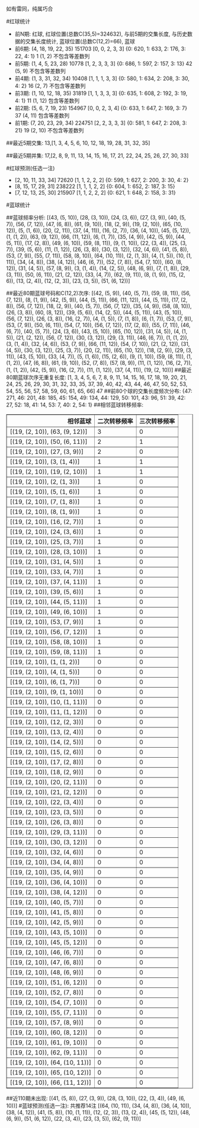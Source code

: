 <!-- 
.. title: 大乐透16137期(2016-11-21)数据分析报告
.. slug: dlott-16137-2016-11-21-report
.. date: 2016-11-22 08:00:00 UTC+08:00
.. tags: Lottery
.. link: 
.. description: 
.. type: text
-->

如有雷同，纯属巧合

<!-- TEASER_END-->

#红球统计

- 前N期: 红球, 红球位置(总数C(35,5)=324632), 与前5期的交集长度, 与历史数据的交集长度统计, 蓝球位置(总数C(12,2)=66), 蓝球
- 前6期: (4, 18, 19, 22, 35) 151703 [0, 0, 2, 3, 3] {0: 620, 1: 633, 2: 176, 3: 22, 4: 1} 1 (1, 2) 不包含等差数列
- 前5期: (1, 4, 5, 23, 28) 10778 [1, 2, 3, 3, 3] {0: 686, 1: 597, 2: 157, 3: 13} 42 (5, 9) 不包含等差数列
- 前4期: (1, 3, 31, 32, 34) 10408 [1, 1, 1, 3, 3] {0: 580, 1: 634, 2: 208, 3: 30, 4: 2} 16 (2, 7) 不包含等差数列
- 前3期: (1, 10, 12, 18, 35) 31819 [1, 1, 3, 3, 3] {0: 635, 1: 608, 2: 192, 3: 19, 4: 1} 11 (1, 12) 包含等差数列
- 前2期: (5, 6, 7, 19, 23) 154967 [0, 0, 2, 3, 4] {0: 633, 1: 647, 2: 169, 3: 7} 37 (4, 11) 包含等差数列
- 前1期: (7, 20, 23, 29, 34) 224751 [2, 2, 3, 3, 3] {0: 581, 1: 647, 2: 208, 3: 21} 19 (2, 10) 不包含等差数列

##最近5期交集:
13,[1, 3, 4, 5, 6, 10, 12, 18, 19, 28, 31, 32, 35]

##最近5期并集:
17,[2, 8, 9, 11, 13, 14, 15, 16, 17, 21, 22, 24, 25, 26, 27, 30, 33]

#红球预测(任选一注)

- [2, 10, 11, 33, 34] 72620 [1, 1, 2, 2, 2] {0: 599, 1: 627, 2: 200, 3: 30, 4: 2}
- [8, 15, 17, 29, 31] 238222 [1, 1, 1, 2, 2] {0: 604, 1: 652, 2: 187, 3: 15}
- [7, 12, 13, 25, 30] 215907 [1, 1, 2, 2, 2] {0: 621, 1: 648, 2: 158, 3: 31}

#蓝球统计

##蓝球频率分析:
[(43, (5, 10)), (28, (3, 10)), (24, (3, 6)), (27, (3, 9)), (40, (5, 7)), (56, (7, 12)), (47, (6, 8)), (61, (9, 10)), (18, (2, 9)), (19, (2, 10)), (65, (10, 12)), (5, (1, 6)), (20, (2, 11)), (37, (4, 11)), (16, (2, 7)), (36, (4, 10)), (45, (5, 12)), (1, (1, 2)), (63, (9, 12)), (66, (11, 12)), (6, (1, 7)), (35, (4, 9)), (42, (5, 9)), (44, (5, 11)), (17, (2, 8)), (49, (6, 10)), (59, (8, 11)), (9, (1, 10)), (22, (3, 4)), (25, (3, 7)), (39, (5, 6)), (11, (1, 12)), (26, (3, 8)), (30, (3, 12)), (32, (4, 6)), (41, (5, 8)), (53, (7, 9)), (55, (7, 11)), (58, (8, 10)), (64, (10, 11)), (2, (1, 3)), (4, (1, 5)), (10, (1, 11)), (34, (4, 8)), (38, (4, 12)), (46, (6, 7)), (52, (7, 8)), (54, (7, 10)), (60, (8, 12)), (31, (4, 5)), (57, (8, 9)), (3, (1, 4)), (14, (2, 5)), (48, (6, 9)), (7, (1, 8)), (29, (3, 11)), (50, (6, 11)), (21, (2, 12)), (33, (4, 7)), (62, (9, 11)), (8, (1, 9)), (15, (2, 6)), (13, (2, 4)), (12, (2, 3)), (23, (3, 5)), (51, (6, 12))]

##最近80期蓝球号码和C(12,2)次序:
 [(42, (5, 9)), (40, (5, 7)), (59, (8, 11)), (56, (7, 12)), (8, (1, 9)), (42, (5, 9)), (44, (5, 11)), (66, (11, 12)), (44, (5, 11)), (17, (2, 8)), (56, (7, 12)), (18, (2, 9)), (40, (5, 7)), (56, (7, 12)), (35, (4, 9)), (58, (8, 10)), (26, (3, 8)), (60, (8, 12)), (39, (5, 6)), (14, (2, 5)), (44, (5, 11)), (43, (5, 10)), (56, (7, 12)), (26, (3, 8)), (16, (2, 7)), (4, (1, 5)), (7, (1, 8)), (6, (1, 7)), (53, (7, 9)), (53, (7, 9)), (50, (6, 11)), (54, (7, 10)), (56, (7, 12)), (17, (2, 8)), (55, (7, 11)), (46, (6, 7)), (40, (5, 7)), (24, (3, 6)), (43, (5, 10)), (65, (10, 12)), (31, (4, 5)), (4, (1, 5)), (21, (2, 12)), (56, (7, 12)), (30, (3, 12)), (29, (3, 11)), (46, (6, 7)), (1, (1, 2)), (3, (1, 4)), (32, (4, 6)), (53, (7, 9)), (66, (11, 12)), (54, (7, 10)), (21, (2, 12)), (31, (4, 5)), (30, (3, 12)), (25, (3, 7)), (20, (2, 11)), (65, (10, 12)), (18, (2, 9)), (29, (3, 11)), (43, (5, 10)), (33, (4, 7)), (5, (1, 6)), (15, (2, 6)), (9, (1, 10)), (59, (8, 11)), (1, (1, 2)), (47, (6, 8)), (61, (9, 10)), (52, (7, 8)), (57, (8, 9)), (11, (1, 12)), (16, (2, 7)), (1, (1, 2)), (42, (5, 9)), (16, (2, 7)), (11, (1, 12)), (37, (4, 11)), (19, (2, 10))]
##最近80期蓝球次序无重复长度:
 [1, 3, 4, 5, 6, 7, 8, 9, 11, 14, 15, 16, 17, 18, 19, 20, 21, 24, 25, 26, 29, 30, 31, 32, 33, 35, 37, 39, 40, 42, 43, 44, 46, 47, 50, 52, 53, 54, 55, 56, 57, 58, 59, 60, 61, 65, 66] 47
##前80个球的交集长度频次分布:
{47: 271, 46: 201, 48: 185, 45: 154, 49: 134, 44: 129, 50: 101, 43: 96, 51: 39, 42: 27, 52: 18, 41: 14, 53: 7, 40: 2, 54: 1}
##相邻蓝球转移频率:
 <table border="1" class="table table-striped dataframe">
  <thead>
    <tr style="text-align: right;">
      <th>相邻蓝球</th>
      <th>二次转移频率</th>
      <th>三次转移频率</th>
    </tr>
  </thead>
  <tbody>
    <tr>
      <td>[(19, (2, 10)), (63, (9, 12))]</td>
      <td>3</td>
      <td>0</td>
    </tr>
    <tr>
      <td>[(19, (2, 10)), (50, (6, 11))]</td>
      <td>2</td>
      <td>1</td>
    </tr>
    <tr>
      <td>[(19, (2, 10)), (27, (3, 9))]</td>
      <td>2</td>
      <td>0</td>
    </tr>
    <tr>
      <td>[(19, (2, 10)), (3, (1, 4))]</td>
      <td>1</td>
      <td>1</td>
    </tr>
    <tr>
      <td>[(19, (2, 10)), (19, (2, 10))]</td>
      <td>1</td>
      <td>1</td>
    </tr>
    <tr>
      <td>[(19, (2, 10)), (2, (1, 3))]</td>
      <td>1</td>
      <td>0</td>
    </tr>
    <tr>
      <td>[(19, (2, 10)), (5, (1, 6))]</td>
      <td>1</td>
      <td>0</td>
    </tr>
    <tr>
      <td>[(19, (2, 10)), (7, (1, 8))]</td>
      <td>1</td>
      <td>0</td>
    </tr>
    <tr>
      <td>[(19, (2, 10)), (8, (1, 9))]</td>
      <td>1</td>
      <td>0</td>
    </tr>
    <tr>
      <td>[(19, (2, 10)), (16, (2, 7))]</td>
      <td>1</td>
      <td>0</td>
    </tr>
    <tr>
      <td>[(19, (2, 10)), (24, (3, 6))]</td>
      <td>1</td>
      <td>0</td>
    </tr>
    <tr>
      <td>[(19, (2, 10)), (25, (3, 7))]</td>
      <td>1</td>
      <td>0</td>
    </tr>
    <tr>
      <td>[(19, (2, 10)), (28, (3, 10))]</td>
      <td>1</td>
      <td>0</td>
    </tr>
    <tr>
      <td>[(19, (2, 10)), (31, (4, 5))]</td>
      <td>1</td>
      <td>0</td>
    </tr>
    <tr>
      <td>[(19, (2, 10)), (33, (4, 7))]</td>
      <td>1</td>
      <td>0</td>
    </tr>
    <tr>
      <td>[(19, (2, 10)), (37, (4, 11))]</td>
      <td>1</td>
      <td>0</td>
    </tr>
    <tr>
      <td>[(19, (2, 10)), (39, (5, 6))]</td>
      <td>1</td>
      <td>0</td>
    </tr>
    <tr>
      <td>[(19, (2, 10)), (44, (5, 11))]</td>
      <td>1</td>
      <td>0</td>
    </tr>
    <tr>
      <td>[(19, (2, 10)), (49, (6, 10))]</td>
      <td>1</td>
      <td>0</td>
    </tr>
    <tr>
      <td>[(19, (2, 10)), (53, (7, 9))]</td>
      <td>1</td>
      <td>0</td>
    </tr>
    <tr>
      <td>[(19, (2, 10)), (56, (7, 12))]</td>
      <td>1</td>
      <td>0</td>
    </tr>
    <tr>
      <td>[(19, (2, 10)), (58, (8, 10))]</td>
      <td>1</td>
      <td>0</td>
    </tr>
    <tr>
      <td>[(19, (2, 10)), (59, (8, 11))]</td>
      <td>1</td>
      <td>0</td>
    </tr>
    <tr>
      <td>[(19, (2, 10)), (1, (1, 2))]</td>
      <td>0</td>
      <td>0</td>
    </tr>
    <tr>
      <td>[(19, (2, 10)), (4, (1, 5))]</td>
      <td>0</td>
      <td>0</td>
    </tr>
    <tr>
      <td>[(19, (2, 10)), (6, (1, 7))]</td>
      <td>0</td>
      <td>0</td>
    </tr>
    <tr>
      <td>[(19, (2, 10)), (9, (1, 10))]</td>
      <td>0</td>
      <td>0</td>
    </tr>
    <tr>
      <td>[(19, (2, 10)), (10, (1, 11))]</td>
      <td>0</td>
      <td>0</td>
    </tr>
    <tr>
      <td>[(19, (2, 10)), (11, (1, 12))]</td>
      <td>0</td>
      <td>0</td>
    </tr>
    <tr>
      <td>[(19, (2, 10)), (12, (2, 3))]</td>
      <td>0</td>
      <td>0</td>
    </tr>
    <tr>
      <td>[(19, (2, 10)), (13, (2, 4))]</td>
      <td>0</td>
      <td>0</td>
    </tr>
    <tr>
      <td>[(19, (2, 10)), (14, (2, 5))]</td>
      <td>0</td>
      <td>0</td>
    </tr>
    <tr>
      <td>[(19, (2, 10)), (15, (2, 6))]</td>
      <td>0</td>
      <td>0</td>
    </tr>
    <tr>
      <td>[(19, (2, 10)), (17, (2, 8))]</td>
      <td>0</td>
      <td>0</td>
    </tr>
    <tr>
      <td>[(19, (2, 10)), (18, (2, 9))]</td>
      <td>0</td>
      <td>0</td>
    </tr>
    <tr>
      <td>[(19, (2, 10)), (20, (2, 11))]</td>
      <td>0</td>
      <td>0</td>
    </tr>
    <tr>
      <td>[(19, (2, 10)), (21, (2, 12))]</td>
      <td>0</td>
      <td>0</td>
    </tr>
    <tr>
      <td>[(19, (2, 10)), (22, (3, 4))]</td>
      <td>0</td>
      <td>0</td>
    </tr>
    <tr>
      <td>[(19, (2, 10)), (23, (3, 5))]</td>
      <td>0</td>
      <td>0</td>
    </tr>
    <tr>
      <td>[(19, (2, 10)), (26, (3, 8))]</td>
      <td>0</td>
      <td>0</td>
    </tr>
    <tr>
      <td>[(19, (2, 10)), (29, (3, 11))]</td>
      <td>0</td>
      <td>0</td>
    </tr>
    <tr>
      <td>[(19, (2, 10)), (30, (3, 12))]</td>
      <td>0</td>
      <td>0</td>
    </tr>
    <tr>
      <td>[(19, (2, 10)), (32, (4, 6))]</td>
      <td>0</td>
      <td>0</td>
    </tr>
    <tr>
      <td>[(19, (2, 10)), (34, (4, 8))]</td>
      <td>0</td>
      <td>0</td>
    </tr>
    <tr>
      <td>[(19, (2, 10)), (35, (4, 9))]</td>
      <td>0</td>
      <td>0</td>
    </tr>
    <tr>
      <td>[(19, (2, 10)), (36, (4, 10))]</td>
      <td>0</td>
      <td>0</td>
    </tr>
    <tr>
      <td>[(19, (2, 10)), (38, (4, 12))]</td>
      <td>0</td>
      <td>0</td>
    </tr>
    <tr>
      <td>[(19, (2, 10)), (40, (5, 7))]</td>
      <td>0</td>
      <td>0</td>
    </tr>
    <tr>
      <td>[(19, (2, 10)), (41, (5, 8))]</td>
      <td>0</td>
      <td>0</td>
    </tr>
    <tr>
      <td>[(19, (2, 10)), (42, (5, 9))]</td>
      <td>0</td>
      <td>0</td>
    </tr>
    <tr>
      <td>[(19, (2, 10)), (43, (5, 10))]</td>
      <td>0</td>
      <td>0</td>
    </tr>
    <tr>
      <td>[(19, (2, 10)), (45, (5, 12))]</td>
      <td>0</td>
      <td>0</td>
    </tr>
    <tr>
      <td>[(19, (2, 10)), (46, (6, 7))]</td>
      <td>0</td>
      <td>0</td>
    </tr>
    <tr>
      <td>[(19, (2, 10)), (47, (6, 8))]</td>
      <td>0</td>
      <td>0</td>
    </tr>
    <tr>
      <td>[(19, (2, 10)), (48, (6, 9))]</td>
      <td>0</td>
      <td>0</td>
    </tr>
    <tr>
      <td>[(19, (2, 10)), (51, (6, 12))]</td>
      <td>0</td>
      <td>0</td>
    </tr>
    <tr>
      <td>[(19, (2, 10)), (52, (7, 8))]</td>
      <td>0</td>
      <td>0</td>
    </tr>
    <tr>
      <td>[(19, (2, 10)), (54, (7, 10))]</td>
      <td>0</td>
      <td>0</td>
    </tr>
    <tr>
      <td>[(19, (2, 10)), (55, (7, 11))]</td>
      <td>0</td>
      <td>0</td>
    </tr>
    <tr>
      <td>[(19, (2, 10)), (57, (8, 9))]</td>
      <td>0</td>
      <td>0</td>
    </tr>
    <tr>
      <td>[(19, (2, 10)), (60, (8, 12))]</td>
      <td>0</td>
      <td>0</td>
    </tr>
    <tr>
      <td>[(19, (2, 10)), (61, (9, 10))]</td>
      <td>0</td>
      <td>0</td>
    </tr>
    <tr>
      <td>[(19, (2, 10)), (62, (9, 11))]</td>
      <td>0</td>
      <td>0</td>
    </tr>
    <tr>
      <td>[(19, (2, 10)), (64, (10, 11))]</td>
      <td>0</td>
      <td>0</td>
    </tr>
    <tr>
      <td>[(19, (2, 10)), (65, (10, 12))]</td>
      <td>0</td>
      <td>0</td>
    </tr>
    <tr>
      <td>[(19, (2, 10)), (66, (11, 12))]</td>
      <td>0</td>
      <td>0</td>
    </tr>
  </tbody>
</table>
##近110期未出现:
 [(41, (5, 8)), (27, (3, 9)), (28, (3, 10)), (22, (3, 4)), (49, (6, 10))]
#蓝球预测(任选一注):
共推荐14注
 [(64, (10, 11)), (34, (4, 8)), (36, (4, 10)), (38, (4, 12)), (41, (5, 8)), (10, (1, 11)), (12, (2, 3)), (13, (2, 4)), (45, (5, 12)), (48, (6, 9)), (51, (6, 12)), (22, (3, 4)), (23, (3, 5)), (62, (9, 11))]


